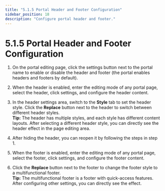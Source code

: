 ```yaml
---
title: "5.1.5 Portal Header and Footer Configuration"
sidebar_position: 18
description: "Configure portal header and footer."
---
```


# 5.1.5 Portal Header and Footer Configuration

1. On the portal editing page, click the settings button next to the portal name to enable or disable the header and footer (the portal enables headers and footers by default).

2. When the header is enabled, enter the editing mode of any portal page, select the header, click settings, and configure the header content.

3. In the header settings area, switch to the **Style** tab to set the header style. Click the **Replace** button next to the header to switch between different header styles.  
   **Tip:** The header has multiple styles, and each style has different content layouts. After selecting a different header style, you can directly see the header effect in the page editing area.

4. After hiding the header, you can reopen it by following the steps in step 1.

5. When the footer is enabled, enter the editing mode of any portal page, select the footer, click settings, and configure the footer content.

6. Click the **Replace** button next to the footer to change the footer style to a multifunctional footer.  
   **Tip:** The multifunctional footer is a footer with quick-access features. After configuring other settings, you can directly see the effect.
